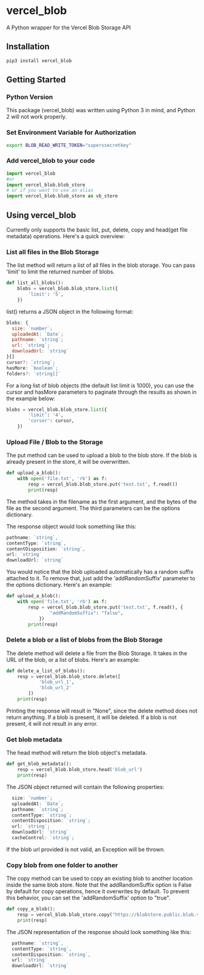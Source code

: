 # vercel_blob

A Python wrapper for the Vercel Blob Storage API

## Installation


```bash
pip3 install vercel_blob
```

## Getting Started

### Python Version

This package (vercel_blob) was written using Python 3 in mind, and Python 2 will not work properly.

### Set Environment Variable for Authorization

```bash
export BLOB_READ_WRITE_TOKEN="superssecretkey"
```

### Add vercel_blob to your code

```python
import vercel_blob
#or
import vercel_blob.blob_store
# or if you want to use an alias
import vercel_blob.blob_store as vb_store
```

## Using vercel_blob

Currently only supports the basic list, put, delete, copy and head(get file metadata) operations. Here's a quick overview:

### List all files in the Blob Storage

The list method will return a list of all files in the blob storage. You can pass 'limit' to limit the returned number of blobs.

```python
def list_all_blobs():
    blobs = vercel_blob.blob_store.list({
        'limit': '5',
    })
```

list() returns a JSON object in the following format:

```javascript
blobs: {
  size: `number`;
  uploadedAt: `Date`;
  pathname: `string`;
  url: `string`;
  downloadUrl: `string`
}[]
cursor?: `string`;
hasMore: `boolean`;
folders?: `string[]`
```

For a long list of blob objects (the default list limit is 1000), you can use the cursor and hasMore parameters to paginate through the results as shown in the example below:

```python
blobs = vercel_blob.blob_store.list({
        'limit': '4',
        'cursor': cursor,
    })
```

### Upload File / Blob to the Storage

The put method can be used to upload a blob to the blob store. If the blob is already present in the store, it will be overwritten.

```python
def upload_a_blob():
    with open('file.txt', 'rb') as f:
        resp = vercel_blob.blob_store.put('test.txt', f.read())
        print(resp)
```

The method takes in the filename as the first argument, and the bytes of the file as the second argument. The third parameters can be the options dictionary.

The response object would look something like this:
```javascript
pathname: `string`,
contentType: `string`,
contentDisposition: `string`,
url: `string`
downloadUrl: `string`
```

You would notice that the blob uploaded automatically has a random suffix attached to it. To remove that, just add the 'addRandomSuffix' parameter to the options dictionary. Here's an example:

```python
def upload_a_blob():
    with open('file.txt', 'rb') as f:
        resp = vercel_blob.blob_store.put('test.txt', f.read(), {
                "addRandomSuffix": "false",
            })
        print(resp)
```

### Delete a blob or a list of blobs from the Blob Storage

The delete method will delete a file from the Blob Storage. It takes in the URL of the blob, or a list of blobs. Here's an example:

```python
def delete_a_list_of_blobs():
    resp = vercel_blob.blob_store.delete([
            'blob_url_1',
            'blob_url_2'
        ])
    print(resp)
```

Printing the response will result in "None", since the delete method does not return anything. If a blob is present, it will be deleted. If a blob is not present, it will not result in any error.

### Get blob metadata

The head method will return the blob object's metadata.

```python
def get_blob_metadata():
    resp = vercel_blob.blob_store.head('blob_url')
    print(resp)
```

The JSON object returned will contain the following properties:
```javascript
  size: `number`;
  uploadedAt: `Date`;
  pathname: `string`;
  contentType: `string`;
  contentDisposition: `string`;
  url: `string`;
  downloadUrl: `string`
  cacheControl: `string`;
```

If the blob url provided is not valid, an Exception will be thrown.

### Copy blob from one folder to another

The copy method can be used to copy an existing blob to another location inside the same blob store. Note that the addRandomSuffix option is False by default for copy operations, hence it overwrites by default. To prevent this behavior, you can set the 'addRandomSuffix' option to "true".

```python
def copy_a_blob():
    resp = vercel_blob.blob_store.copy("https://blobstore.public.blob.vercel-storage.com/test.txt", "new-folder/test.txt")
    print(resp)
```

The JSON representation of the response should look something like this:
```javascript
  pathname: `string`,
  contentType: `string`,
  contentDisposition: `string`,
  url: `string`
  downloadUrl: `string`
```

